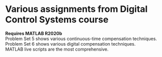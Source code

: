# Various assignments from Digital Control Systems course
**Requires MATLAB R2020b**\
Problem Set 5 shows various continuous-time compensation techniques.\
Problem Set 6 shows various digital compensation techniques.\
MATLAB live scripts are the most comprehensive.  
